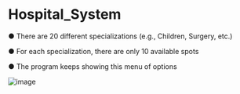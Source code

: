 # Hospital_System

● There are 20 different specializations (e.g., Children, Surgery, etc.)

● For each specialization, there are only 10 available spots 

● The program keeps showing this menu of options

![image](https://user-images.githubusercontent.com/74071911/156239918-60f99d8c-da85-4aaa-8216-07aaad4942c9.png)


